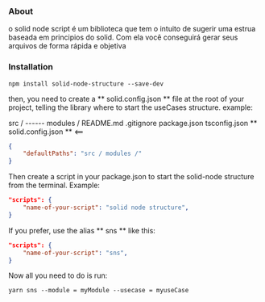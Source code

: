### About
o solid node script é um biblioteca que tem o intuito de sugerir uma estrua baseada em principios do solid. Com ela você conseguirá gerar seus arquivos de forma rápida e objetiva

### Installation

`npm install solid-node-structure --save-dev`

then, you need to create a ** solid.config.json ** file at the root of your project, telling the library where to start the useCases structure. example:

src /
------ modules /
README.md
.gitignore
package.json
tsconfig.json
    ** solid.config.json ** <==

```json
{
	"defaultPaths": "src / modules /"
}
```

Then create a script in your package.json to start the solid-node structure from the terminal. Example:

```json
"scripts": {
	"name-of-your-script": "solid node structure",
}
```

If you prefer, use the alias ** sns ** like this:

```json
"scripts": {
	"name-of-your-script": "sns",
}
```
Now all you need to do is run:

`yarn sns --module = myModule --usecase = myuseCase`